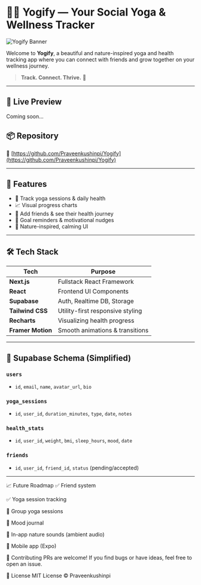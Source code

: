 # 🧘‍♂️ Yogify — Your Social Yoga & Wellness Tracker

![Yogify Banner](https://hc-cdn.hel1.your-objectstorage.com/s/v3/1f1295fef29dfda9869ed00214f5b72ce9fb360e_banner.jpg) 

Welcome to **Yogify**, a beautiful and nature-inspired yoga and health tracking app where you can connect with friends and grow together on your wellness journey.

> **Track. Connect. Thrive.** 🌿

---

## 🚀 Live Preview
Coming soon...

## 📦 Repository  
🔗 [https://github.com/Praveenkushinpi/Yogify](https://github.com/Praveenkushinpi/Yogify)

---

## 🌿 Features

- 🧘 Track yoga sessions & daily health
- 📈 Visual progress charts
- 👫 Add friends & see their health journey
- 🔔 Goal reminders & motivational nudges
- 🌱 Nature-inspired, calming UI

---

## 🛠 Tech Stack

| Tech           | Purpose                             |
|----------------|-------------------------------------|
| **Next.js**    | Fullstack React Framework           |
| **React**      | Frontend UI Components              |
| **Supabase**   | Auth, Realtime DB, Storage           |
| **Tailwind CSS** | Utility-first responsive styling |
| **Recharts**   | Visualizing health progress         |
| **Framer Motion** | Smooth animations & transitions |

---

## 🧠 Supabase Schema (Simplified)

### `users`
- `id`, `email`, `name`, `avatar_url`, `bio`

### `yoga_sessions`
- `id`, `user_id`, `duration_minutes`, `type`, `date`, `notes`

### `health_stats`
- `id`, `user_id`, `weight`, `bmi`, `sleep_hours`, `mood`, `date`

### `friends`
- `id`, `user_id`, `friend_id`, `status` (pending/accepted)

---
📈 Future Roadmap
✅ Friend system

✅ Yoga session tracking

🔲 Group yoga sessions

🔲 Mood journal

🔲 In-app nature sounds (ambient audio)

🔲 Mobile app (Expo)

🤝 Contributing
PRs are welcome! If you find bugs or have ideas, feel free to open an issue.

📜 License
MIT License © Praveenkushinpi

